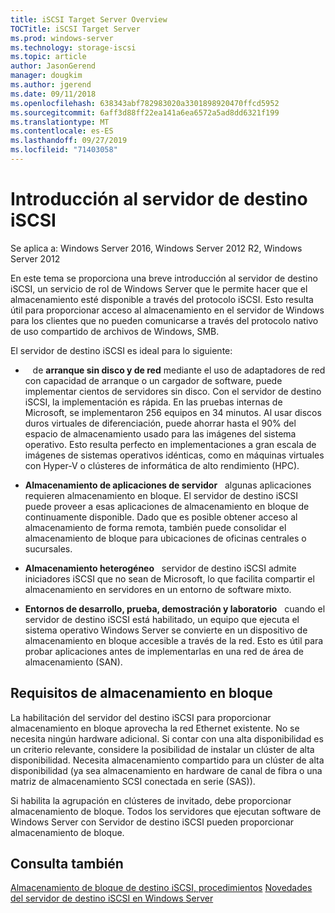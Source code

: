 ```yaml
---
title: iSCSI Target Server Overview
TOCTitle: iSCSI Target Server
ms.prod: windows-server
ms.technology: storage-iscsi
ms.topic: article
author: JasonGerend
manager: dougkim
ms.author: jgerend
ms.date: 09/11/2018
ms.openlocfilehash: 638343abf782983020a3301898920470ffcd5952
ms.sourcegitcommit: 6aff3d88ff22ea141a6ea6572a5ad8dd6321f199
ms.translationtype: MT
ms.contentlocale: es-ES
ms.lasthandoff: 09/27/2019
ms.locfileid: "71403058"
---
```

# <a name="iscsi-target-server-overview"></a>Introducción al servidor de destino iSCSI

Se aplica a: Windows Server 2016, Windows Server 2012 R2, Windows Server 2012

En este tema se proporciona una breve introducción al servidor de destino iSCSI, un servicio de rol de Windows Server que le permite hacer que el almacenamiento esté disponible a través del protocolo iSCSI. Esto resulta útil para proporcionar acceso al almacenamiento en el servidor de Windows para los clientes que no pueden comunicarse a través del protocolo nativo de uso compartido de archivos de Windows, SMB.

El servidor de destino iSCSI es ideal para lo siguiente:

*    de **arranque sin disco y de red** mediante el uso de adaptadores de red con capacidad de arranque o un cargador de software, puede implementar cientos de servidores sin disco. Con el servidor de destino iSCSI, la implementación es rápida. En las pruebas internas de Microsoft, se implementaron 256 equipos en 34 minutos. Al usar discos duros virtuales de diferenciación, puede ahorrar hasta el 90% del espacio de almacenamiento usado para las imágenes del sistema operativo. Esto resulta perfecto en implementaciones a gran escala de imágenes de sistemas operativos idénticas, como en máquinas virtuales con Hyper-V o clústeres de informática de alto rendimiento (HPC).

* **Almacenamiento de aplicaciones de servidor**   algunas aplicaciones requieren almacenamiento en bloque. El servidor de destino iSCSI puede proveer a esas aplicaciones de almacenamiento en bloque de continuamente disponible. Dado que es posible obtener acceso al almacenamiento de forma remota, también puede consolidar el almacenamiento de bloque para ubicaciones de oficinas centrales o sucursales.

* **Almacenamiento heterogéneo**   servidor de destino iSCSI admite iniciadores iSCSI que no sean de Microsoft, lo que facilita compartir el almacenamiento en servidores en un entorno de software mixto.

* **Entornos de desarrollo, prueba, demostración y laboratorio**   cuando el servidor de destino iSCSI está habilitado, un equipo que ejecuta el sistema operativo Windows Server se convierte en un dispositivo de almacenamiento en bloque accesible a través de la red. Esto es útil para probar aplicaciones antes de implementarlas en una red de área de almacenamiento (SAN).

## <a name="block-storage-requirements"></a>Requisitos de almacenamiento en bloque

La habilitación del servidor del destino iSCSI para proporcionar almacenamiento en bloque aprovecha la red Ethernet existente. No se necesita ningún hardware adicional. Si contar con una alta disponibilidad es un criterio relevante, considere la posibilidad de instalar un clúster de alta disponibilidad. Necesita almacenamiento compartido para un clúster de alta disponibilidad (ya sea almacenamiento en hardware de canal de fibra o una matriz de almacenamiento SCSI conectada en serie (SAS)).

Si habilita la agrupación en clústeres de invitado, debe proporcionar almacenamiento de bloque. Todos los servidores que ejecutan software de Windows Server con Servidor de destino iSCSI pueden proporcionar almacenamiento de bloque.

## <a name="see-also"></a>Consulta también

[Almacenamiento de bloque de destino iSCSI, procedimientos](https://docs.microsoft.com/previous-versions/windows/it-pro/windows-server-2012-R2-and-2012/hh848268(v%3dws.11))  
[Novedades del servidor de destino iSCSI en Windows Server](https://docs.microsoft.com/previous-versions/windows/it-pro/windows-server-2012-R2-and-2012/dn305893(v%3dws.11))

